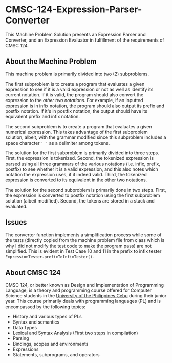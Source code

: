 # CMSC-124-Expression-Parser-Converter

This Machine Problem Solution presents an Expression Parser and Converter, and an Expression Evaluator in fulfillment of the requirements of CMSC 124.

## About the Machine Problem

This machine problem is primarily divided into two (2) subproblems. 

The first subproblem is to create a program that evaluates a given expression to see if it is a valid expression or not as well as identify its current notation. If it is valid, the program should also convert the expression to the _other two notations_. For example, if an inputted expression is in infix notation, the program should also output its prefix and postfix notation. If it's in postfix notation, the output should have its equivalent prefix and infix notation.

The second subproblem is to create a program that evaluates a given numerical expression. This takes advantage of the first subproblem solution, albeit, with the grammar modified since this subproblem includes a space character `' '` as a delimiter among tokens.

The solution for the first subproblem is primarily divided into three steps. First, the expression is tokenized. Second, the tokenized expression is parsed using all three grammars of the various notations (i.e. infix, prefix, postfix) to see whether it is a valid expression, and this also notes which notation the expression uses, if it indeed valid. Third, the tokenized expression is converted to its equivalent in the other two notations.

The solution for the second subproblem is primarily done in two steps. First, the expression is converted to postfix notation using the first subproblem solution (albeit modified). Second, the tokens are stored in a stack and evaluated.

## Issues

The converter function implements a simplification process while some of the tests (directly copied from the machine problem file from class which is why I did not modify the test code to make the program pass) are not simplified. This is evident in Test Case 10 and 11 in the prefix to infix tester `ExpressionTester.prefixToInfixTester()`.

## About CMSC 124

CMSC 124, or better known as Design and Implementation of Programming Language, is a theory and programming course offered for Computer Science students in the [University of the Philippines Cebu](upcebu.edu.ph) during their junior year. This course primarily deals with programming languages (PL) and is encompassed by the following topics:

- History and various types of PLs
- Syntax and semantics
- Data Types
- Lexical and Syntax Analysis (First two steps in compilation)
- Parsing
- Bindings, scopes and environments
- Expressions
- Statements, subprograms, and operators
